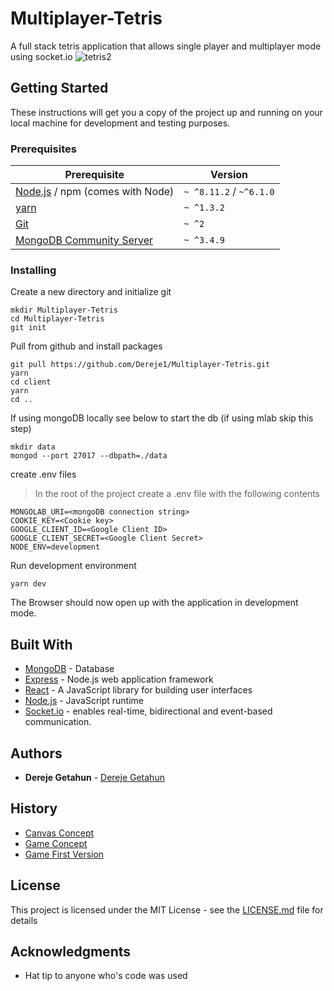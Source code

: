 # Multiplayer-Tetris
A full stack tetris application that allows single player and multiplayer mode using socket.io
![tetris2](https://user-images.githubusercontent.com/23533048/55371177-3bce9780-54cb-11e9-8cb6-b89bf13c7884.png)

## Getting Started

These instructions will get you a copy of the project up and running on your local machine for development and testing purposes.

### Prerequisites

| Prerequisite                                | Version |
| ------------------------------------------- | ------- |
| [Node.js](http://nodejs.org) /  npm (comes with Node)  | `~ ^8.11.2` / `~^6.1.0` |
| [yarn](https://yarnpkg.com/lang/en/docs/install/) | `~ ^1.3.2` |
| [Git](https://git-scm.com/downloads) | `~ ^2` |
| [MongoDB Community Server](https://docs.mongodb.com/manual/administration/install-community/) | `~ ^3.4.9`  |


### Installing

Create a new directory and initialize git

```
mkdir Multiplayer-Tetris
cd Multiplayer-Tetris
git init
```

Pull from github and install packages

```
git pull https://github.com/Dereje1/Multiplayer-Tetris.git
yarn
cd client
yarn
cd ..
```

If using mongoDB locally see below to start the db (if using mlab skip this step)

```
mkdir data
mongod --port 27017 --dbpath=./data
```

create .env files
>In the root of the project create a .env file with the following contents
```
MONGOLAB_URI=<mongoDB connection string>
COOKIE_KEY=<Cookie key>
GOOGLE_CLIENT_ID=<Google Client ID>
GOOGLE_CLIENT_SECRET=<Google Client Secret>
NODE_ENV=development
```
Run development environment
```
yarn dev
```
The Browser should now open up with the application in development mode.

## Built With

* [MongoDB](https://www.mongodb.com/) - Database
* [Express](https://expressjs.com/) - Node.js web application framework
* [React](https://reactjs.org/) - A JavaScript library for building user interfaces
* [Node.js](https://nodejs.org/) - JavaScript runtime
* [Socket.io](https://socket.io/) - enables real-time, bidirectional and event-based communication.
 
## Authors

* **Dereje Getahun** - [Dereje Getahun](https://github.com/Dereje1)

## History
* [Canvas Concept](https://codepen.io/Dee73/pen/KeRYqV)
* [Game Concept](https://github.com/Dereje1/React-Canvas-Playground/tree/master/client)
* [Game First Version](https://github.com/Dereje1/Bears-Team-05/tree/Cleanup_And_Deployment)


## License

This project is licensed under the MIT License - see the [LICENSE.md](LICENSE.md) file for details

## Acknowledgments

* Hat tip to anyone who's code was used
